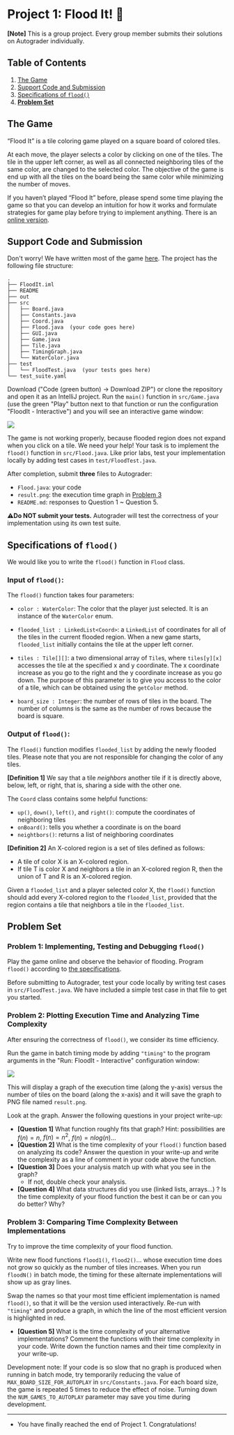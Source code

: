 # Project 1: Flood It! 🌊

**[Note]** This is a group project. Every group member submits their solutions on Autograder individually.

## Table of Contents

1. [The Game](#software-installation-and-environment-set-up)
2. [Support Code and Submission](#support-code-and-submission)
3. [Specifications of `flood()`](#specifications-of-flood)
4. [**Problem Set**](#problem-set)

## The Game

“Flood It” is a tile coloring game played on a square board of colored tiles.

At each move, the player selects a color by clicking on one of the tiles.
The tile in the upper left corner, as well as all connected neighboring tiles of the same color,
are changed to the selected color. The objective of the game is end up with all the tiles
on the board being the same color while minimizing the number of moves.

If you haven’t played “Flood It” before, please spend some time playing the game
so that you can develop an intuition for how it works and formulate strategies
for game play before trying to implement anything. There is an [online version](http://unixpapa.com/floodit).

## Support Code and Submission

Don't worry! We have written most of the game
[here](https://github.com/IUDataStructuresCourse/flood-it-student-support-code).
The project has the following file structure:

```
.
├── FloodIt.iml
├── README
├── out
├── src
│   ├── Board.java
│   ├── Constants.java
│   ├── Coord.java
│   ├── Flood.java  (your code goes here)
│   ├── GUI.java
│   ├── Game.java
│   ├── Tile.java
│   ├── TimingGraph.java
│   └── WaterColor.java
├── test
│   └── FloodTest.java  (your tests goes here)
└── test_suite.yaml
```

Download ("Code (green button) -> Download ZIP") or clone the repository
and open it as an IntelliJ project. Run the `main()` function in `src/Game.java`
(use the green "Play" button next to that function or run the configuration "FloodIt - Interactive")
and you will see an interactive game window:

![](assets/images/proj1/play.png)

The game is not working properly, because flooded region does not expand when you click on a tile.
We need your help! Your task is to implement the `flood()` function in `src/Flood.java`.
Like prior labs, test your implementation locally by adding test cases in `test/FloodTest.java`.

After completion, submit **three** files to Autograder:
+ `Flood.java`: your code
+ `result.png`: the execution time graph in [Problem 3](#problem-3-comparing-time-complexity-between-implementations)
+ `README.md`: responses to Question 1 ~ Question 5.

⚠️**Do NOT submit your tests.** Autograder will test the correctness of your implementation using its own test suite.

## Specifications of `flood()`

We would like you to write the `flood()` function in `Flood` class.

### Input of `flood()`:

The `flood()` function takes four parameters:

+ `color : WaterColor`: The color that the player just selected. It is an instance of the `WaterColor` enum.

+ `flooded_list : LinkedList<Coord>`: a `LinkedList` of coordinates for all of the tiles in the current flooded region.
When a new game starts, `flooded_list` initially contains the tile at the upper left corner.

+ `tiles : Tile[][]`: a two dimensional array of `Tile`s, where `tiles[y][x]` accesses the tile
at the specified x and y coordinate. The x coordinate increase as you go to the right
and the y coordinate increase as you go down. The purpose of this parameter is to give you access
to the color of a tile, which can be obtained using the `getColor` method.

+ `board_size : Integer`: the number of rows of tiles in the board.
The number of columns is the same as the number of rows because the board is square.

### Output of `flood()`:

The `flood()` function modifies `flooded_list` by adding the newly flooded tiles.
Please note that you are not responsible for changing the color of any tiles.

**[Definition 1]** We say that a tile _neighbors_ another tile if it is directly above, below, left, or right,
that is, sharing a side with the other one.

The `Coord` class contains some helpful functions:

+ `up()`, `down()`, `left()`, and `right()`: compute the coordinates of neighboring tiles
+ `onBoard()`: tells you whether a coordinate is on the board
+ `neightbors()`: returns a list of neighboring coordinates

**[Definition 2]** An X-colored region is a set of tiles defined as follows:

+ A tile of color X is an X-colored region.
+ If tile T is color X and neighbors a tile in an X-colored region R,
  then the union of T and R is an X-colored region.

<!-- OLD: -->
<!-- Given a flooded_list whose tiles are of color X, the flood function should add every -->
<!-- X-colored region to the flooded_list, provided the region contains a tile that -->
<!-- is adjacent to a tile in the flooded_list. -->

Given a `flooded_list` and a player selected color X, the `flood()` function should add every
X-colored region to the `flooded_list`, provided that the region contains a tile that neighbors
a tile in the `flooded_list`.

## Problem Set

### Problem 1: Implementing, Testing and Debugging `flood()`

Play the game online and observe the behavior of flooding.
Program `flood()` according to [the specifications](#specifications-of-flood).

Before submitting to Autograder, test your code locally by writing test cases in `src/FloodTest.java`.
We have included a simple test case in that file to get you started.

### Problem 2: Plotting Execution Time and Analyzing Time Complexity

After ensuring the correctness of `flood()`, we consider its time efficiency.

Run the game in batch timing mode by adding `"timing"` to the program arguments
in the "Run: FloodIt - Interactive" configuration window:

![](assets/images/proj1/config.png)

This will display a graph of the execution time (along the y-axis)
versus the number of tiles on the board (along the x-axis) and it will
save the graph to PNG file named `result.png`.

Look at the graph. Answer the following questions in your project write-up:

+ **[Question 1]** What function roughly fits that graph?
  Hint: possibilities are $f(n) = n$, $f(n) = n^2$, $f(n) = n log(n)$...
+ **[Question 2]** What is the time complexity of your `flood()` function based on analyzing its code?
  Answer the question in your write-up and write the complexity as a line of comment in your code
  above the function.
+ **[Question 3]** Does your analysis match up with what you see in the graph?
  - If not, double check your analysis.
+ **[Question 4]** What data structures did you use (linked lists, arrays...) ?
  Is the time complexity of your flood function the best it can be or can you do better? Why?

### Problem 3: Comparing Time Complexity Between Implementations

Try to improve the time complexity of your flood function.

Write new flood functions `flood1()`, `flood2()`... whose execution time does not grow so quickly
as the number of tiles increases. When you run `floodN()` in batch mode, the timing for these alternate
implementations will show up as gray lines.

Swap the names so that your most time efficient implementation is named `flood()`,
so that it will be the version used interactively. Re-run with `"timing"` and produce a graph, in which the line
of the most efficient version is highlighted in red.

+ **[Question 5]** What is the time complexity of your alternative implementations? Comment the functions with their
  time complexity in your code. Write down the function names and their time complexity in your write-up.

Development note: If your code is so slow that no graph is produced when running in batch mode,
try temporarily reducing the value of `MAX_BOARD_SIZE_FOR_AUTOPLAY` in `src/Constants.java`.
For each board size, the game is repeated 5 times to reduce the effect of noise.
Turning down the `NUM_GAMES_TO_AUTOPLAY` parameter may save you time during development.

-----------------

* You have finally reached the end of Project 1. Congratulations!
